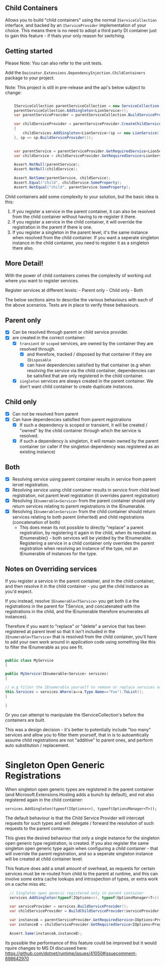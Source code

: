 ## Child Containers

Allows you to build "child containers" using the normal `IServiceCollection` interface, and backed by an `IServiceProvider` implementation of your choice.
This means there is no need to adopt a third party DI container just to gain this feature - if thats your only reason for switching.

## Getting started

Please Note: You can also refer to the unit tests.

Add the `Dazinator.Extensions.DependencyInjection.ChildContainers` package to your project.

Note: This project is still in pre-release and the api's below subject to change:

```cs

    IServiceCollection parentServiceCollection = new ServiceCollection();
    parentServiceCollection.AddSingleton<LionService>();
    var parentServiceProvider = parentServiceCollection.BuildServiceProvider();

    var childServiceProvider = parentServiceProvider.CreateChildServiceProvider(parentServiceCollection, (childServices) =>
    {
        childServices.AddSingleton<LionService>(sp => new LionService() { SomeProperty = "child" });
    }, sp => sp.BuildServiceProvider());
  

    var parentService = parentServiceProvider.GetRequiredService<LionService>();
    var childService = childServiceProvider.GetRequiredService<LionService>();

    Assert.NotNull(parentService);
    Assert.NotNull(childService);

    Assert.NotSame(parentService, childService);
    Assert.Equal("child", childService.SomeProperty);
    Assert.NotEqual("child", parentService.SomeProperty);

```


Child containers add some complexity to your solution, but the basic idea is this:


1. If you register a service in the parent container, it can also be resolved from the child container without having to re-register it there.
2. If you register a service in the child container, it will override the registration in the parent if there is one.
3. If you register a singleton in the parent level, it's the same instance when resolved from the child container. If you want a seperate singleton instance in the child container, you need to register it as a singleton there also.

## More Detail!

With the power of child containers comes the complexity of working out where you want to register services.

Register services at different levels:
    - Parent only
    - Child only
    - Both

The below sections aims to describe the various behaviours with each of the above scenarios. 
Tests are in place to verify these behaviours.


## Parent only
- [x] Can be resolved through parent or child service provider.
- [x] are created in the correct container:
    - [x] `transient` or `scoped` services, are owned by the container they are resolved through.
        - [x] and therefore, tracked / disposed by that container if they are `IDisposable`
        - [x] can have dependencies satisfied by that container (e.g when resolving the service via the child container, dependencies can be satisfied that are only registered in the child container.
    - [x] `singleton` services are always created in the parent container. We don't want child container to create duplicate instances.

## Child only
- [x] Can not be resolved from parent
- [x] Can have dependencies satisfied from parent registrations
    - [x] If such a dependency is scoped or transient, it will be created / "owned" by the child container through which the service is resolved.
    - [x] if such a dependency is singleton, it will remain owned by the parent container (or caller if the singleton dependency was registered as an existing instance)

## Both
- [x] Resolving service using parent container results in service from parent lervel registration.
- [x] Resolving service using child container results in service from child level registration, not parent level registration (it overrides parent registration)
- [x] Resolving `IEnumerable<Service>` from the parent container should only return services relating to parent registrations in the IEnumerable.
- [x] Resolving `IEnumerable<Service>` from the child container should return services relating to both parent (inherited) and child registrations (concatenation of both)
     - This does mean its not possible to directly "replace" a parent registration, by registering it again in the child, when its resolved as IEnumerable<TService>() - both services will be yielded by the IEnumerable. Registering a service in a child container only overrides the parent registration when resolving an instance of the type, not an IEnumerable of instances for the type.

## Notes on Overriding services

If you register a service in the parent container, and in the child container, and then resolve it in the child container - you get the child instance as you'd expect.

If you instead, resolve `IEnumerable<TService>` you get both (i.e the registrations in the parent for TService, and concatenated with the registrations in the child, and the IEnumerable therefore enumerates all instances).

Therefore if you want to "replace" or "delete" a service that has been registered at parent level so that it isn't included in the `IEnumerable<TService>` that is resolved from the child container, you'll have to add your own work around in application code using something like this to filter the IEnumerable as you see fit.

```cs

public class MyService 
{

public MyService(IEnumerable<Service> services)
{

// e.g filter the IEnumerable yourself to remove or replace services sourced from parent container registrations.
this.Services = services.Where(a=>a.Type.Name=="Foo").ToList();
}

}

```

Or you can attempt to manipulate the IServiceCollection's before the containers are built.

This was a design decision - it's better to potentially include "too many" services and allow you to filter them yourself, that in is to autoamtically assume child registrations are not "additive" to parent ones, and perform auto substitution / replacement.


# Singleton Open Generic Registrations

When singleton open generic types are registered in the parent container (and Microsoft.Extensions.Hosting adds a bunch by default), and not also registered again in the child container:

```
services.AddSingleton(typeof(IOptions<>), typeof(OptionsManager<T>));

```

The default behaviour is that the Child Service Provider will intercept requests for such types and will delegate / forward the resolution of such requests to the parent container.

This gives the desired behaviour that only a single instance for the singleton open generic type registration, is created.
If you also register the same singleton open generic type again when configuring a child container - that will override the parent registration, and so a seperate singleton instance will be created at child container level.

This feature does add a small amount of overhead, as requests for certain services must be re-routed from child to the parent at runtime, and this can involve some extra cache lookups and introspection of types, or extra work on a cache miss etc.

```csharp
  // Singleton open generic registered only in parent container
  services.AddSingleton(typeof(IOptions<>), typeof(OptionsManager<T>));

  var serviceProvider = services.BuildServiceProvider();
  var childServiceProvider = BuildChildServiceProvider(serviceProvider); 

  var instanceA = parentServiceProvider.GetRequiredService<IOptions<Program>>();
  var instanceB = childServiceProvider.GetRequiredService<IOptions<Program>>();

  Assert.Same(instanceA,instanceB);

```

Its possible the performance of this feature could be improved but it would rquire changes to MS DI discussed here: https://github.com/dotnet/runtime/issues/41050#issuecomment-698642970
